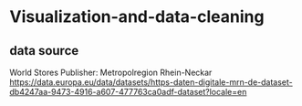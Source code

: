 # Visualization-and-data-cleaning

## data source
World Stores
Publisher: Metropolregion Rhein-Neckar 
https://data.europa.eu/data/datasets/https-daten-digitale-mrn-de-dataset-db4247aa-9473-4916-a607-477763ca0adf-dataset?locale=en

